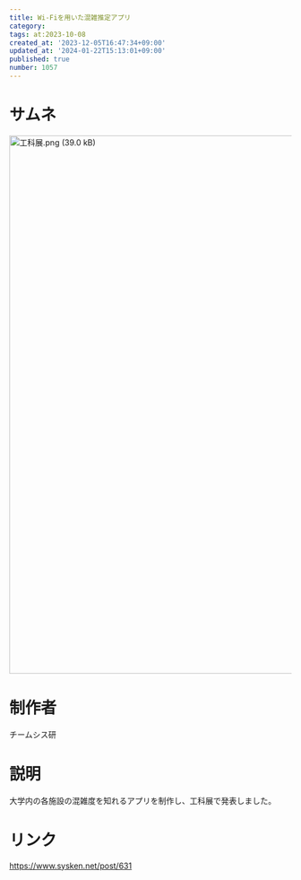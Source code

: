 ```yaml
---
title: Wi-Fiを用いた混雑推定アプリ
category:
tags: at:2023-10-08
created_at: '2023-12-05T16:47:34+09:00'
updated_at: '2024-01-22T15:13:01+09:00'
published: true
number: 1057
---
```


# サムネ
<img width="960" alt="工科展.png (39.0 kB)" src="/img/1057/e2707c12-e501-419b-ac59-370ed8a52980.webp">

# 制作者
チームシス研

# 説明
大学内の各施設の混雑度を知れるアプリを制作し、工科展で発表しました。

# リンク
https://www.sysken.net/post/631

